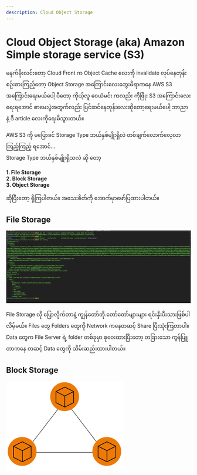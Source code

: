 ```yaml
---
description: Cloud Object Storage
---
```


# Cloud Object Storage \(aka\) Amazon Simple storage service \(S3\)

မနက်မိုးလင်းတော့ Cloud Front က Object Cache လေးကို invalidate လုပ်နေတုန်း စဉ်းစားကြည့်တော့ Object Storage အကြောင်းလေးတွေးမိရာကနေ AWS S3 အကြောင်းရေးမယ်ပေါ့ ပီတော့ ကိုယ့်လူ ဝေယံမင်း ကလည်း ကိုဖြိုး S3 အကြောင်းလေးရေးရအောင် စာမေးပွဲအတွက်လည်း ပြင်ဆင်နေတုန်းလေးဆိုတော့ရေးမယ်ပေါ့ ဘာညာနဲ့ ဒီ article လေးကိုရေးမိသွားတယ်။ 

AWS S3 ကို မပြောခင် Storage Type ဘယ်နှစ်မျိုးရှိလဲ တစ်ချက်လောက်လေ့လာကြည့်ကြည့် ရအောင်...  
Storage Type ဘယ်နှစ်မျိုးရှိသလဲ ဆို တော့   
  
**1. File Storage   
2. Block Storage   
3. Object Storage**   
  
ဆိုပြီးတော့ ရှိကြပါတယ်။ အသေးစိတ်ကို အောက်မှာဖော်ပြထားပါတယ်။   


## File Storage 

![File Storage \[Image Credit : redhat.com\]](../.gitbook/assets/1%20%282%29.png)

File Storage လို ပြောလိုက်တာနဲ့ ကျွန်တော်တို.တော်တော်များများ ရင်းနှီးပီးသားဖြစ်ပါလိမ့်မယ်။ Files တွေ Folders တွေကို Network ကနေတဆင့် Share ပြီးသုံးကြတာပါ။ Data တွေက File Server ရဲ့ folder တစ်ခုမှာ စုဝေးထားပြီးတော့ တခြားသော ကွန်ပြူတာကနေ တဆင့် Data တွေကို သိမ်းဆည်းထားပါတယ်။ 

## Block Storage 

![Block Storage \[Image Credit : redhat.com\] ](../.gitbook/assets/2%20%281%29.png)



